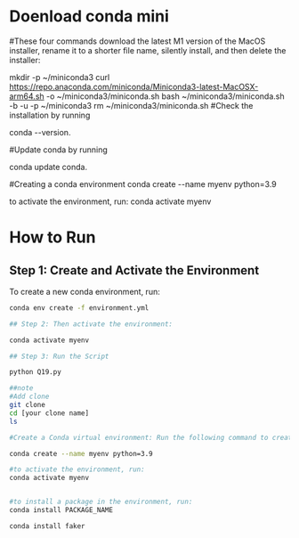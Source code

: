 # Doenload conda mini
#These four commands download the latest M1 version of the MacOS installer, rename it to a shorter file name, silently install, and then delete the installer:

mkdir -p ~/miniconda3
curl https://repo.anaconda.com/miniconda/Miniconda3-latest-MacOSX-arm64.sh -o ~/miniconda3/miniconda.sh
bash ~/miniconda3/miniconda.sh -b -u -p ~/miniconda3
rm ~/miniconda3/miniconda.sh
#Check the installation by running 

conda --version.

#Update conda by running 

conda update conda.

#Creating a conda environment
conda create --name myenv python=3.9

to activate the environment, run:
conda activate myenv

# How to Run

## Step 1: Create and Activate the Environment
To create a new conda environment, run:
```bash
conda env create -f environment.yml

## Step 2: Then activate the environment:

conda activate myenv

## Step 3: Run the Script

python Q19.py

##note
#Add clone
git clone
cd [your clone name]
ls

#Create a Conda virtual environment: Run the following command to create a new Conda environment and specify Python version 3.9:

conda create --name myenv python=3.9

#to activate the environment, run:
conda activate myenv


#to install a package in the environment, run:
conda install PACKAGE_NAME

conda install faker


